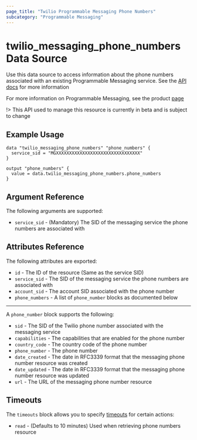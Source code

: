 ```yaml
---
page_title: "Twilio Programmable Messaging Phone Numbers"
subcategory: "Programmable Messaging"
---
```


# twilio_messaging_phone_numbers Data Source

Use this data source to access information about the phone numbers associated with an existing Programmable Messaging service. See the [API docs](https://www.twilio.com/docs/sms/services/api/phonenumber-resource) for more information

For more information on Programmable Messaging, see the product [page](https://www.twilio.com/messaging)

!> This API used to manage this resource is currently in beta and is subject to change

## Example Usage

```hcl
data "twilio_messaging_phone_numbers" "phone_numbers" {
  service_sid = "MGXXXXXXXXXXXXXXXXXXXXXXXXXXXXXXXX"
}

output "phone_numbers" {
  value = data.twilio_messaging_phone_numbers.phone_numbers
}
```

## Argument Reference

The following arguments are supported:

- `service_sid` - (Mandatory) The SID of the messaging service the phone numbers are associated with

## Attributes Reference

The following attributes are exported:

- `id` - The ID of the resource (Same as the service SID)
- `service_sid` - The SID of the messaging service the phone numbers are associated with
- `account_sid` - The account SID associated with the phone number
- `phone_numbers` - A list of `phone_number` blocks as documented below

---

A `phone_number` block supports the following:

- `sid` - The SID of the Twilio phone number associated with the messaging service
- `capabilities` - The capabilities that are enabled for the phone number
- `country_code` - The country code of the phone number
- `phone_number` - The phone number
- `date_created` - The date in RFC3339 format that the messaging phone number resource was created
- `date_updated` - The date in RFC3339 format that the messaging phone number resource was updated
- `url` - The URL of the messaging phone number resource

## Timeouts

The `timeouts` block allows you to specify [timeouts](https://www.terraform.io/docs/configuration/resources.html#timeouts) for certain actions:

- `read` - (Defaults to 10 minutes) Used when retrieving phone numbers resource
